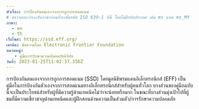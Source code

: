 ```yaml
---
หัวเรื่อง: การป้องกันตนเองจากการถูกการสอดแนม
# ตรวจสอบว่ารองรับภาษาก่อนที่จะเพิ่มรหัส ISO 639-1 ที่นี่ โดยไม่มีรหัสประเทศ เช่น ms แทน ms_MY
ภาษา:
  - en
  - th
เว็บไซต์: https://ssd.eff.org/
เครดิต: ข้อความโดย Electronic Frontier Foundation
หมวดหมู่:
   - คู่มือการรักษาความปลอดภัยดิจิทัล
วันที่: 2023-01-25T11:02:37.356Z
---
```

การป้องกันตนเองจากการถูกการสอดแนม (SSD) โดยมูลนิธิพรมแดนอิเล็กทรอนิกส์ (EFF) เป็นคู่มือในการป้องกันตัวเองจากการสอดแนมทางอิเล็กทรอนิกส์สำหรับผู้คนทั่วโลก บางส่วนของคู่มือฉบับนี้จะเป็นประโยชน์สำหรับผู้ที่มีความรู้ด้านเทคนิคไม่ว่าจะน้อยหรือมาก ในขณะที่บางส่วนมุ่งเป้าไปที่ผู้ชมที่มีความเชี่ยวชาญด้านเทคนิคและผู้ฝึกสอนด้านความเป็นส่วนตัว/การรักษาความปลอดภัย